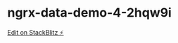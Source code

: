 # ngrx-data-demo-4-2hqw9i

[Edit on StackBlitz ⚡️](https://stackblitz.com/edit/ngrx-data-demo-4-u5hqrw)